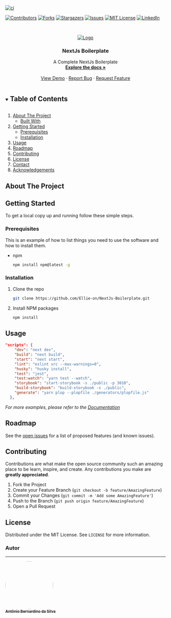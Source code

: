 [![ci](https://github.com/Ellie-on/NextJs-Boilerplate/actions/workflows/ci.yml/badge.svg?event=pull_request)](https://github.com/Ellie-on/NextJs-Boilerplate/actions/workflows/ci.yml)

[![Contributors][contributors-shield]][contributors-url]
[![Forks][forks-shield]][forks-url]
[![Stargazers][stars-shield]][stars-url]
[![Issues][issues-shield]][issues-url]
[![MIT License][license-shield]][license-url]
[![LinkedIn][linkedin-shield]][linkedin-url]



<!-- PROJECT LOGO -->
<br />
<p align="center">
  <a href="https://github.com/Ellie-on/NextJs-Boilerplate">
    <img src="https://i.imgur.com/hz10ADv.png" alt="Logo">
  </a>

  <h3 align="center">NextJs Boilerplate</h3>

  <p align="center">
    A Complete NextJs Boilerplate
    <br />
    <a href="https://github.com/Ellie-on/NextJs-Boilerplate/wiki"><strong>Explore the docs »</strong></a>
    <br />
    <br />
    <a href="https://github.com/Ellie-on/NextJs-Boilerplate">View Demo</a>
    ·
    <a href="https://github.com/Ellie-on/NextJs-Boilerplate">Report Bug</a>
    ·
    <a href="https://github.com/Ellie-on/NextJs-Boilerplate">Request Feature</a>
  </p>
</p>



<!-- TABLE OF CONTENTS -->
<details open="open">
  <summary><h2 style="display: inline-block">Table of Contents</h2></summary>
  <ol>
    <li>
      <a href="#about-the-project">About The Project</a>
      <ul>
        <li><a href="#built-with">Built With</a></li>
      </ul>
    </li>
    <li>
      <a href="#getting-started">Getting Started</a>
      <ul>
        <li><a href="#prerequisites">Prerequisites</a></li>
        <li><a href="#installation">Installation</a></li>
      </ul>
    </li>
    <li><a href="#usage">Usage</a></li>
    <li><a href="#roadmap">Roadmap</a></li>
    <li><a href="#contributing">Contributing</a></li>
    <li><a href="#license">License</a></li>
    <li><a href="#contact">Contact</a></li>
    <li><a href="#acknowledgements">Acknowledgements</a></li>
  </ol>
</details>



<!-- ABOUT THE PROJECT -->
## About The Project
<!--

[![Product Name Screen Shot][product-screenshot]](https://example.com)

Here's a blank template to get started:
**To avoid retyping too much info. Do a search and replace with your text editor for the following:**
`github_username`, `repo_name`, `twitter_handle`, `email`, `project_title`, `project_description`


### Built With

* []()
* []()
* []()

-->

<!-- GETTING STARTED -->
## Getting Started

To get a local copy up and running follow these simple steps.

### Prerequisites

This is an example of how to list things you need to use the software and how to install them.
* npm
  ```sh
  npm install npm@latest -g
  ```

### Installation

1. Clone the repo
   ```sh
   git clone https://github.com/Ellie-on/NextJs-Boilerplate.git
   ```
2. Install NPM packages
   ```sh
   npm install
   ```



<!-- USAGE EXAMPLES -->
## Usage

```json
"scripts": {
    "dev": "next dev",
    "build": "next build",
    "start": "next start",
    "lint": "eslint src --max-warnings=0",
    "husky": "husky install",
    "test": "jest",
    "test:watch": "yarn test --watch",
    "storybook": "start-storybook -s ./public -p 3010",
    "build-storybook": "build-storybook -s ./public",
    "generate": "yarn plop --plopfile ./generators/plopfile.js"
  },
```

_For more examples, please refer to the [Documentation](https://github.com/Ellie-on/NextJs-Boilerplate/wiki/Scripts---package.json)_



<!-- ROADMAP -->
## Roadmap

See the [open issues](https://github.com/Ellie-on/NextJs-Boilerplate/issues) for a list of proposed features (and known issues).



<!-- CONTRIBUTING -->
## Contributing

Contributions are what make the open source community such an amazing place to be learn, inspire, and create. Any contributions you make are **greatly appreciated**.

1. Fork the Project
2. Create your Feature Branch (`git checkout -b feature/AmazingFeature`)
3. Commit your Changes (`git commit -m 'Add some AmazingFeature'`)
4. Push to the Branch (`git push origin feature/AmazingFeature`)
5. Open a Pull Request



<!-- LICENSE -->
## License

Distributed under the MIT License. See `LICENSE` for more information.



<!-- CONTACT -->
### Autor
---

<a href="https://tonybsilvadev.medium.com/">
 <img style="border-radius: 50%;" src="https://avatars.githubusercontent.com/u/54373473?v=4" width="150px;" alt=""/>
 <br />
 <sub><b>Antônio Bernardino da Silva</b></sub></a> <a href="https://tonybsilvadev.medium.com/" title="Medium".</a>





<!-- MARKDOWN LINKS & IMAGES -->
<!-- https://www.markdownguide.org/basic-syntax/#reference-style-links -->
[contributors-shield]: https://img.shields.io/github/contributors/Ellie-on/NextJs-Boilerplate.svg?style=for-the-badge
[contributors-url]: https://github.com/Ellie-on/NextJs-Boilerplate/graphs/contributors
[forks-shield]: https://img.shields.io/github/forks/Ellie-on/NextJs-Boilerplate.svg?style=for-the-badge
[forks-url]: https://github.com/Ellie-on/NextJs-Boilerplate/network/members
[stars-shield]: https://img.shields.io/github/stars/Ellie-on/NextJs-Boilerplate.svg?style=for-the-badge
[stars-url]: https://github.com/Ellie-on/NextJs-Boilerplate/stargazers
[issues-shield]: https://img.shields.io/github/issues/Ellie-on/NextJs-Boilerplate.svg?style=for-the-badge
[issues-url]: https://github.com/Ellie-on/NextJs-Boilerplate/issues
[license-shield]: https://img.shields.io/github/license/Ellie-on/NextJs-Boilerplate.svg?style=for-the-badge
[license-url]: https://github.com/Ellie-on/NextJs-Boilerplate/blob/master/LICENSE.txt
[linkedin-shield]: https://img.shields.io/badge/-LinkedIn-black.svg?style=for-the-badge&logo=linkedin&colorB=555
[linkedin-url]: https://linkedin.com/in/tony-silva/
